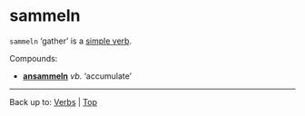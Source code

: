 # sammeln

`sammeln` ‘gather’ is a [simple verb](../../simpleVerbs.md).

Compounds:
- **[ansammeln](../../a/an/ansammeln.md)** *vb.* ‘accumulate’

----

Back up to: [Verbs](../../index.md) | [Top](../../../index.md)
